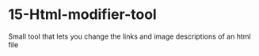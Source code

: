 # 15-Html-modifier-tool
Small tool that lets you change the links and image descriptions of an html file
